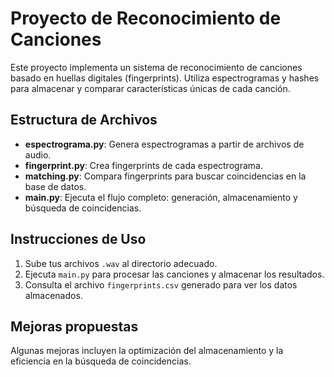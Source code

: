 # Proyecto de Reconocimiento de Canciones

Este proyecto implementa un sistema de reconocimiento de canciones basado en huellas digitales (fingerprints). Utiliza espectrogramas y hashes para almacenar y comparar características únicas de cada canción.

## Estructura de Archivos
- **espectrograma.py**: Genera espectrogramas a partir de archivos de audio.
- **fingerprint.py**: Crea fingerprints de cada espectrograma.
- **matching.py**: Compara fingerprints para buscar coincidencias en la base de datos.
- **main.py**: Ejecuta el flujo completo: generación, almacenamiento y búsqueda de coincidencias.

## Instrucciones de Uso
1. Sube tus archivos `.wav` al directorio adecuado.
2. Ejecuta `main.py` para procesar las canciones y almacenar los resultados.
3. Consulta el archivo `fingerprints.csv` generado para ver los datos almacenados.

## Mejoras propuestas
Algunas mejoras incluyen la optimización del almacenamiento y la eficiencia en la búsqueda de coincidencias.
